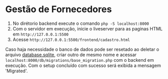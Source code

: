 # Gestão de Fornecedores

1. No dirétorio backend execute o comando `php -S localhost:8000`
2. Com o servidor em execução, inicie o liveserver para as paginas HTML em `http://127.0.0.1:5500`
3. Acesse `http://127.0.0.1:5500/frontend/cadastro.html`

Caso haja necessidade o banco de dados pode ser resetado ao deletar o arquivo [database.sqlite](./backend/db/database.sqlite), criar outro de mesmo nome e acessar `localhost:8000/db/migrations/base_migration.php` com o backend em execução. Com o setup concluído com sucesso será exibida a mensagem 'Migrated'.
